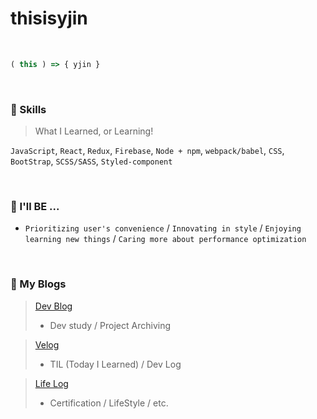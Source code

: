 # thisisyjin

<br>

```js
( this ) => { yjin }
```

<br>


### 🚀 Skills 
> What I Learned, or Learning!
> 
`JavaScript`,
`React`,
`Redux`,
`Firebase`,
`Node + npm`,
`webpack/babel`,
`CSS`,
`BootStrap`,
`SCSS/SASS`,
`Styled-component`

<br>

### 🌟 I'll BE ... 

- `Prioritizing user's convenience` / `Innovating in style` / `Enjoying learning new things` / `Caring more about performance optimization`


<br>

### 📍 My Blogs

> [Dev Blog](https://mywebproject.tistory.com)
> - Dev study / Project Archiving


> [Velog](https://velog.io/@thisisyjin)
> - TIL (Today I Learned) / Dev Log 


> [Life Log](https://blog.naver.com/hnesb970)
> - Certification / LifeStyle / etc.

